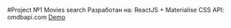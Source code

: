 #Project №1 Movies search
Разработан на: ReactJS + Materialise CSS
API: omdbapi.com
[Demo](https://andysimony.github.io/movies-search/)
